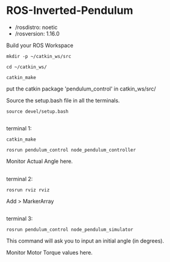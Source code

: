# ROS-Inverted-Pendulum

* /rosdistro: noetic
* /rosversion: 1.16.0

Build your ROS Workspace
```
mkdir -p ~/catkin_ws/src
```
```
cd ~/catkin_ws/
```
```
catkin_make
```
put the catkin package 'pendulum_control' in catkin_ws/src/

Source the setup.bash file in all the terminals.
```
source devel/setup.bash
```
##

terminal 1:
```
catkin_make
```
```
rosrun pendulum_control node_pendulum_controller
```
Monitor Actual Angle here.

##

terminal 2:
```
rosrun rviz rviz
```
Add > MarkerArray
##

terminal 3:
```
rosrun pendulum_control node_pendulum_simulator
```

This command will ask you to input an initial angle (in degrees).

Monitor Motor Torque values here.
